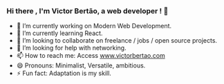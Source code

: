 ### Hi there , I'm Victor Bertão, a web developer ! 👋

- 🔭 I’m currently working on Modern Web Development. 
- 🌱 I’m currently learning React.
- 👯 I’m looking to collaborate on freelance / jobs / open source projects.
- 🤔 I’m looking for help with networking.
- 📫 How to reach me: Access www.victorbertao.com
- 😄 Pronouns: Minimalist, Versatile, ambitious.
- ⚡ Fun fact: Adaptation is my skill.
